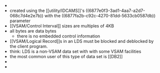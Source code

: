 -
- created using the [[utility/IDCAMS]]'s ((6877e0f3-3ad1-4aa7-a2d7-068c7d4e2e7b)) with the ((6877fa2b-c92c-4270-81dd-5633cb0587db)) parameter
- [[VSAM/Control Interval]] sizes are multiples of 4KB
- all bytes are data bytes
	- there is no embedded control information
- [[VSAM/Logical Record]]s in an LDS must be blocked and deblocked by the client program.
- think: LDS is a non-VSAM data set with with some VSAM facilities
- the most common user of this type of data set is [[DB2]]
-
-